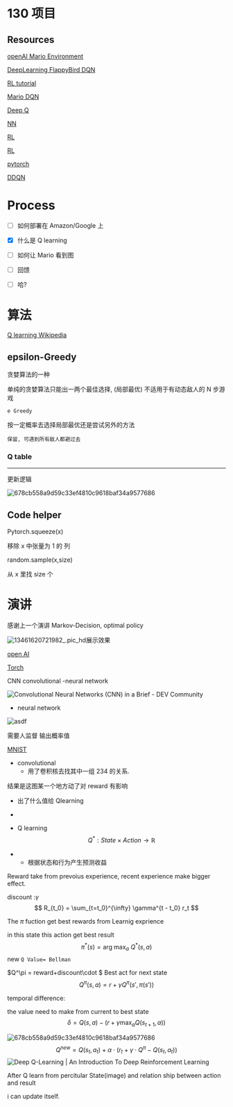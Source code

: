 # 130 项目

## Resources

[openAI Mario Environment](https://pypi.org/project/gym-super-mario-bros/)

[DeepLearning FlappyBird DQN](https://github.com/yenchenlin/DeepLearningFlappyBird)

[RL tutorial](https://github.com/MorvanZhou/Reinforcement-learning-with-tensorflow)

[Mario DQN](https://github.com/aleju/mario-ai)

[Deep Q](https://blog.paperspace.com/building-double-deep-q-network-super-mario-bros/)

[NN](https://www.youtube.com/watch?v=BGeTG1M632U)

[RL](https://www.statworx.com/at/blog/using-reinforcement-learning-to-play-super-mario-bros-on-nes-using-tensorflow/)

[RL](https://cai.tools.sap/blog/the-future-with-reinforcement-learning-part-1/)

[pytorch](https://pytorch.org/tutorials/intermediate/mario_rl_tutorial.html)

[DDQN](https://blog.paperspace.com/building-double-deep-q-network-super-mario-bros/)

# Process
- [ ] 如何部署在 Amazon/Google 上


- [x] 什么是 Q learning
- [ ] 如何让 Mario 看到图
- [ ] 回馈
- [ ] 哈?


# 算法
[Q learning Wikipedia](https://en.wikipedia.org/wiki/Q-learning)

## epsilon-Greedy

贪婪算法的一种

单纯的贪婪算法只能出一两个最佳选择, (局部最优) 不适用于有动态敌人的 N 步游戏



```e Greedy```

按一定概率去选择局部最优还是尝试另外的方法



```保留, 可遇到所有敌人都避过去```



### Q table

---

更新逻辑

![678cb558a9d59c33ef4810c9618baf34a9577686](README/678cb558a9d59c33ef4810c9618baf34a9577686.svg)



## Code helper 

Pytorch.squeeze(x)

移除 x 中张量为 1 的 列



random.sample(x,size)

从 x 里找 size 个









# 演讲

感谢上一个演讲 Markov-Decision, optimal policy

![13461620721982_.pic_hd](README/13461620721982_.pic_hd.jpg)展示效果

[open AI](https://gym.openai.com/envs/CartPole-v0/)

[Torch](https://pytorch.org/tutorials/intermediate/reinforcement_q_learning.html)

CNN convolutional -neural network

![Convolutional Neural Networks (CNN) in a Brief - DEV Community](https://res.cloudinary.com/practicaldev/image/fetch/s--w1RZuJPn--/c_imagga_scale,f_auto,fl_progressive,h_420,q_auto,w_1000/https://dev-to-uploads.s3.amazonaws.com/i/1inc9c00m35q12lidqde.png)

  - neural network

  

  ![asdf](https://d2r55xnwy6nx47.cloudfront.net/uploads/2019/01/NeuralNetwok_560_rev.jpg)

  需要人监督 输出概率值

  [MNIST](http://yann.lecun.com/exdb/mnist/)

  - convolutional 
    - 用了卷积核去找其中一组 234 的关系.

  结果是这图某一个地方动了对 reward 有影响

  - 出了什么值给 Qlearning
  - 

- Q learning
  $$
  Q^*: State \times Action \rightarrow \mathbb{R}
  $$
  
- 
  - 根据状态和行为产生预测收益



Reward take from prevoius experience, recent experience make bigger effect.

discount :$\gamma$
$$
R_{t_0} = \sum_{t=t_0}^{\infty} \gamma^{t - t_0} r_t
$$


The $\pi$ fuction get best rewards from Learnig exprience

in this state this action get best result
$$
\pi^*(s) = \arg\!\max_a \ Q^*(s, a)
$$
new ```Q Value= Bellman```

$Q^\pi = reward+discount\cdot $ Best act for next state
$$
Q^{\pi}(s, a) = r + \gamma Q^{\pi}(s', \pi(s'))
$$


temporal difference:

the value need to make from current to best state
$$
\delta = Q(s, a) - (r + \gamma \max_a Q(s_{t+1}, a))
$$




![678cb558a9d59c33ef4810c9618baf34a9577686](README/678cb558a9d59c33ef4810c9618baf34a9577686.svg)
$$
Q^{new}=Q(s_t,a_t)+\alpha\cdot (r_t+\gamma\cdot Q^{\pi} - Q(s_t,a_t))
$$
![Deep Q-Learning | An Introduction To Deep Reinforcement Learning](https://cdn.analyticsvidhya.com/wp-content/uploads/2019/04/Screenshot-2019-04-16-at-5.46.01-PM.png)

After Q learn from percitular State(image) and relation ship between action and result

i can update itself.